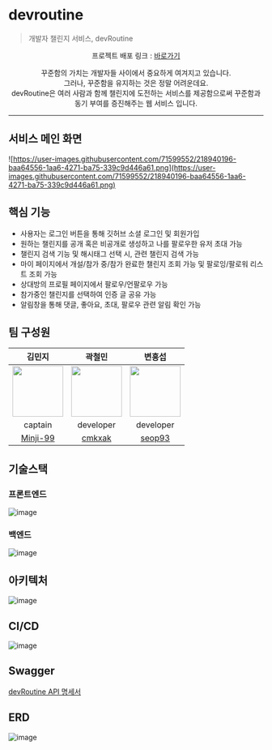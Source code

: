 # devroutine

> 개발자 챌린지 서비스, devRoutine

<p align="center">
프로젝트 배포 링크 : <a href = "http://ec2-13-125-242-160.ap-northeast-2.compute.amazonaws.com:8080">바로가기</a>
</p>

<p align="center">
꾸준함의 가치는 개발자들 사이에서 중요하게 여겨지고 있습니다. <br/>
그러나, 꾸준함을 유지하는 것은 정말 어려운데요.<br/>
devRoutine은 여러 사람과 함께 챌린지에 도전하는 서비스를 제공함으로써 꾸준함과 동기 부여를 증진해주는 웹 서비스 입니다.
</p>

---

## 서비스 메인 화면
![https://user-images.githubusercontent.com/71599552/218940196-baa64556-1aa6-4271-ba75-339c9d446a61.png](https://user-images.githubusercontent.com/71599552/218940196-baa64556-1aa6-4271-ba75-339c9d446a61.png)

## 핵심 기능
- 사용자는 로그인 버튼을 통해 깃허브 소셜 로그인 및 회원가입
- 원하는 챌린지를 공개 혹은 비공개로 생성하고 나를 팔로우한 유저 초대 가능
- 챌린지 검색 기능 및 해시태그 선택 시, 관련 챌린지 검색 가능
- 마이 페이지에서 개설/참가 중/참가 완료한 챌린지 조회 가능 및 팔로잉/팔로워 리스트 조회 가능
- 상대방의 프로필 페이지에서 팔로우/언팔로우 가능
- 참가중인 챌린지를 선택하여 인증 글 공유 가능
- 알림창을 통해 댓글, 좋아요, 초대, 팔로우 관련 알림 확인 가능 

## 팀 구성원
| 김민지 | 곽철민 | 변흥섭 |
|:-----:|:-----:|:------:|
|<img src="https://user-images.githubusercontent.com/71599552/219007671-a27aa096-a1ef-4429-b98a-dd7162165983.png" width="100" height="100" />|<img src="https://user-images.githubusercontent.com/71599552/219007249-f93481b9-eaa4-46cb-b642-3ebc78f3ce93.png" width="100" height="100" />|<img src="https://user-images.githubusercontent.com/71599552/219007843-7b676f1e-e89d-45f4-b54b-71564a994ab2.png" width="100" height="100" />|
| captain | developer | developer |
| <a href="https://github.com/Min-ji99">Minji-99</a> | <a href="https://github.com/cmkxak">cmkxak</a> | <a href="https://github.com/seop93">seop93</a> |

## 기술스택

### 프론트엔드
![image](https://user-images.githubusercontent.com/71599552/219229691-cf456269-7d6c-4e1c-81c8-9796027c66e5.png)

### 백엔드
![image](https://user-images.githubusercontent.com/71599552/219229651-3fece388-c326-4282-890c-a4ec017fecd9.png)

## 아키텍처
![image](https://user-images.githubusercontent.com/71599552/219006766-05e1d4e0-3deb-4f91-921d-519c2a56fcd3.png)

## CI/CD
![image](https://user-images.githubusercontent.com/71599552/228445070-99106d39-09c6-4fb1-ac24-f5db3e946e36.png)

## Swagger
<a href="http://ec2-54-180-153-95.ap-northeast-2.compute.amazonaws.com:8080/swagger-ui">devRoutine API 명세서</a>

## ERD
![image](https://user-images.githubusercontent.com/71599552/219229898-ddadcf93-c958-411e-ab63-eab6d27b9612.png)
